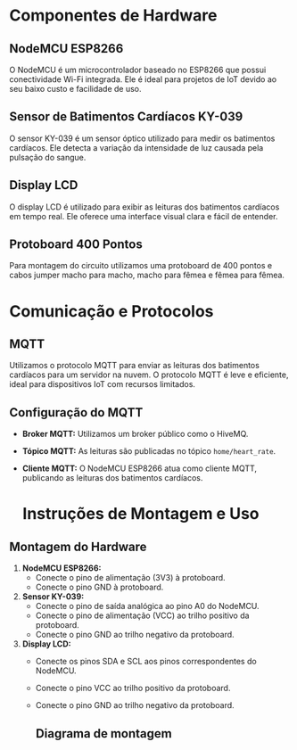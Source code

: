 # Componentes de Hardware

## NodeMCU ESP8266
O NodeMCU é um microcontrolador baseado no ESP8266 que possui conectividade Wi-Fi integrada. Ele é ideal para projetos de IoT devido ao seu baixo custo e facilidade de uso.

## Sensor de Batimentos Cardíacos KY-039
O sensor KY-039 é um sensor óptico utilizado para medir os batimentos cardíacos. Ele detecta a variação da intensidade de luz causada pela pulsação do sangue.

## Display LCD
O display LCD é utilizado para exibir as leituras dos batimentos cardíacos em tempo real. Ele oferece uma interface visual clara e fácil de entender.

## Protoboard 400 Pontos
Para montagem do circuito utilizamos uma protoboard de 400 pontos e cabos jumper macho para macho, macho para fêmea e fêmea para fêmea.

# Comunicação e Protocolos

## MQTT
Utilizamos o protocolo MQTT para enviar as leituras dos batimentos cardíacos para um servidor na nuvem. O protocolo MQTT é leve e eficiente, ideal para dispositivos IoT com recursos limitados.

## Configuração do MQTT
- **Broker MQTT:** Utilizamos um broker público como o HiveMQ.
- **Tópico MQTT:** As leituras são publicadas no tópico `home/heart_rate`.
- **Cliente MQTT:** O NodeMCU ESP8266 atua como cliente MQTT, publicando as leituras dos batimentos cardíacos.

  # Instruções de Montagem e Uso

## Montagem do Hardware
1. **NodeMCU ESP8266:**
   - Conecte o pino de alimentação (3V3) à protoboard.
   - Conecte o pino GND à protoboard.
2. **Sensor KY-039:**
   - Conecte o pino de saída analógica ao pino A0 do NodeMCU.
   - Conecte o pino de alimentação (VCC) ao trilho positivo da protoboard.
   - Conecte o pino GND ao trilho negativo da protoboard.
3. **Display LCD:**
   - Conecte os pinos SDA e SCL aos pinos correspondentes do NodeMCU.
   - Conecte o pino VCC ao trilho positivo da protoboard.
   - Conecte o pino GND ao trilho negativo da protoboard.
  
     ## Diagrama de montagem

